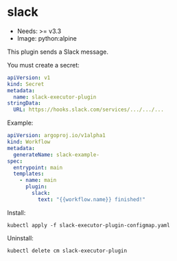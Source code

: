 <!-- This is an auto-generated file. DO NOT EDIT -->
# slack

* Needs: >= v3.3
* Image: python:alpine

This plugin sends a Slack message.

You must create a secret:

```yaml
apiVersion: v1
kind: Secret
metadata:
  name: slack-executor-plugin
stringData:
  URL: https://hooks.slack.com/services/.../.../...
```

Example:

```yaml
apiVersion: argoproj.io/v1alpha1
kind: Workflow
metadata:
  generateName: slack-example-
spec:
  entrypoint: main
  templates:
    - name: main
      plugin:
        slack:
          text: "{{workflow.name}} finished!"
```


Install:

    kubectl apply -f slack-executor-plugin-configmap.yaml

Uninstall:
	
    kubectl delete cm slack-executor-plugin 

